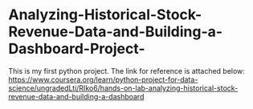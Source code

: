 # Analyzing-Historical-Stock-Revenue-Data-and-Building-a-Dashboard-Project-
This is my first python project.
The link for reference is attached below:
https://www.coursera.org/learn/python-project-for-data-science/ungradedLti/RIko6/hands-on-lab-analyzing-historical-stock-revenue-data-and-building-a-dashboard
